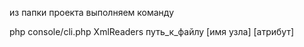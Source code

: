 из папки проекта выполняем команду

php console/cli.php XmlReaders  путь_к_файлу [имя узла] [атрибут]

